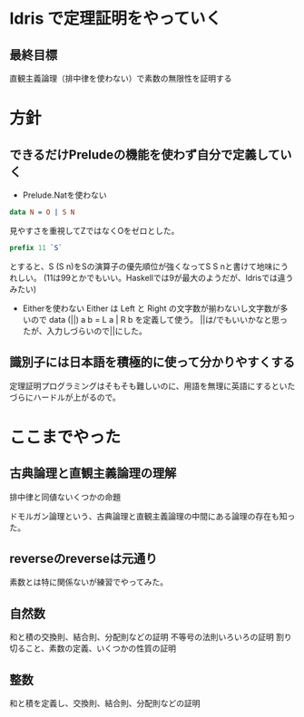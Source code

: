# Idris で定理証明をやっていく
## 最終目標
直観主義論理（排中律を使わない）で素数の無限性を証明する

# 方針
## できるだけPreludeの機能を使わず自分で定義していく

- Prelude.Natを使わない
``` idris
data N = O | S N
```

見やすさを重視してZではなくOをゼロとした。

``` idris
prefix 11 `S`
```

とすると、S (S n)をSの演算子の優先順位が強くなってS S nと書けて地味にうれしい。
(11は99とかでもいい。Haskellでは9が最大のようだが、Idrisでは違うみたい)

- Eitherを使わない 
Either は Left と Right の文字数が揃わないし文字数が多いので
data (||) a b = L a | R b
を定義して使う。
||は\/でもいいかなと思ったが、入力しづらいので||にした。

## 識別子には日本語を積極的に使って分かりやすくする 
定理証明プログラミングはそもそも難しいのに、用語を無理に英語にするといたづらにハードルが上がるので。

# ここまでやった
## 古典論理と直観主義論理の理解
排中律と同値ないくつかの命題

ドモルガン論理という、古典論理と直観主義論理の中間にある論理の存在も知った。

## reverseのreverseは元通り
素数とは特に関係ないが練習でやってみた。

## 自然数
和と積の交換則、結合則、分配則などの証明
不等号の法則いろいろの証明
割り切ること、素数の定義、いくつかの性質の証明

## 整数
和と積を定義し、交換則、結合則、分配則などの証明
